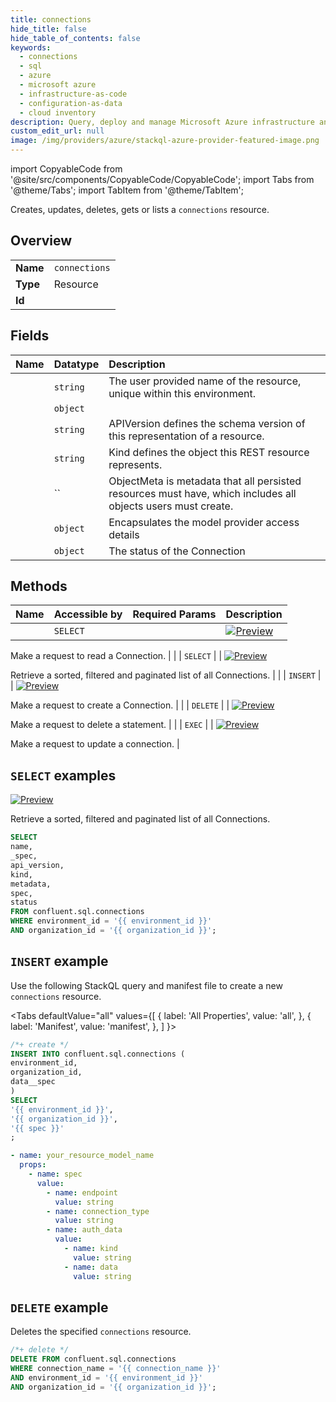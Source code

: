 ```yaml
---
title: connections
hide_title: false
hide_table_of_contents: false
keywords:
  - connections
  - sql
  - azure
  - microsoft azure
  - infrastructure-as-code
  - configuration-as-data
  - cloud inventory
description: Query, deploy and manage Microsoft Azure infrastructure and resources using SQL
custom_edit_url: null
image: /img/providers/azure/stackql-azure-provider-featured-image.png
---
```


import CopyableCode from '@site/src/components/CopyableCode/CopyableCode';
import Tabs from '@theme/Tabs';
import TabItem from '@theme/TabItem';

Creates, updates, deletes, gets or lists a <code>connections</code> resource.

## Overview
<table><tbody>
<tr><td><b>Name</b></td><td><code>connections</code></td></tr>
<tr><td><b>Type</b></td><td>Resource</td></tr>
<tr><td><b>Id</b></td><td><CopyableCode code="confluent.sql.connections" /></td></tr>
</tbody></table>

## Fields
| Name | Datatype | Description |
|:-----|:---------|:------------|
| <CopyableCode code="name" /> | `string` | The user provided name of the resource, unique within this environment. |
| <CopyableCode code="_spec" /> | `object` |  |
| <CopyableCode code="api_version" /> | `string` | APIVersion defines the schema version of this representation of a resource. |
| <CopyableCode code="kind" /> | `string` | Kind defines the object this REST resource represents. |
| <CopyableCode code="metadata" /> | `` | ObjectMeta is metadata that all persisted resources must have, which includes all objects users must create. |
| <CopyableCode code="spec" /> | `object` | Encapsulates the model provider access details |
| <CopyableCode code="status" /> | `object` | The status of the Connection |

## Methods
| Name | Accessible by | Required Params | Description |
|:-----|:--------------|:----------------|:------------|
| <CopyableCode code="get_sqlv1connection" /> | `SELECT` | <CopyableCode code="connection_name, environment_id, organization_id" /> | [![Preview](https://img.shields.io/badge/Lifecycle%20Stage-Preview-%2300afba)](#section/Versioning/API-Lifecycle-Policy)

Make a request to read a Connection. |
| <CopyableCode code="list_sqlv1connections" /> | `SELECT` | <CopyableCode code="environment_id, organization_id" /> | [![Preview](https://img.shields.io/badge/Lifecycle%20Stage-Preview-%2300afba)](#section/Versioning/API-Lifecycle-Policy)

Retrieve a sorted, filtered and paginated list of all Connections. |
| <CopyableCode code="create_sqlv1connection" /> | `INSERT` | <CopyableCode code="environment_id, organization_id" /> | [![Preview](https://img.shields.io/badge/Lifecycle%20Stage-Preview-%2300afba)](#section/Versioning/API-Lifecycle-Policy)

Make a request to create a Connection. |
| <CopyableCode code="delete_sqlv1connection" /> | `DELETE` | <CopyableCode code="connection_name, environment_id, organization_id" /> | [![Preview](https://img.shields.io/badge/Lifecycle%20Stage-Preview-%2300afba)](#section/Versioning/API-Lifecycle-Policy)

Make a request to delete a statement. |
| <CopyableCode code="update_sqlv1connection" /> | `EXEC` | <CopyableCode code="connection_name, environment_id, organization_id" /> | [![Preview](https://img.shields.io/badge/Lifecycle%20Stage-Preview-%2300afba)](#section/Versioning/API-Lifecycle-Policy)

Make a request to update a connection. |

## `SELECT` examples

[![Preview](https://img.shields.io/badge/Lifecycle%20Stage-Preview-%2300afba)](#section/Versioning/API-Lifecycle-Policy)

Retrieve a sorted, filtered and paginated list of all Connections.


```sql
SELECT
name,
_spec,
api_version,
kind,
metadata,
spec,
status
FROM confluent.sql.connections
WHERE environment_id = '{{ environment_id }}'
AND organization_id = '{{ organization_id }}';
```
## `INSERT` example

Use the following StackQL query and manifest file to create a new <code>connections</code> resource.

<Tabs
    defaultValue="all"
    values={[
        { label: 'All Properties', value: 'all', },
        { label: 'Manifest', value: 'manifest', },
    ]
}>
<TabItem value="all">

```sql
/*+ create */
INSERT INTO confluent.sql.connections (
environment_id,
organization_id,
data__spec
)
SELECT 
'{{ environment_id }}',
'{{ organization_id }}',
'{{ spec }}'
;
```
</TabItem>
<TabItem value="manifest">

```yaml
- name: your_resource_model_name
  props:
    - name: spec
      value:
        - name: endpoint
          value: string
        - name: connection_type
          value: string
        - name: auth_data
          value:
            - name: kind
              value: string
            - name: data
              value: string

```
</TabItem>
</Tabs>

## `DELETE` example

Deletes the specified <code>connections</code> resource.

```sql
/*+ delete */
DELETE FROM confluent.sql.connections
WHERE connection_name = '{{ connection_name }}'
AND environment_id = '{{ environment_id }}'
AND organization_id = '{{ organization_id }}';
```
